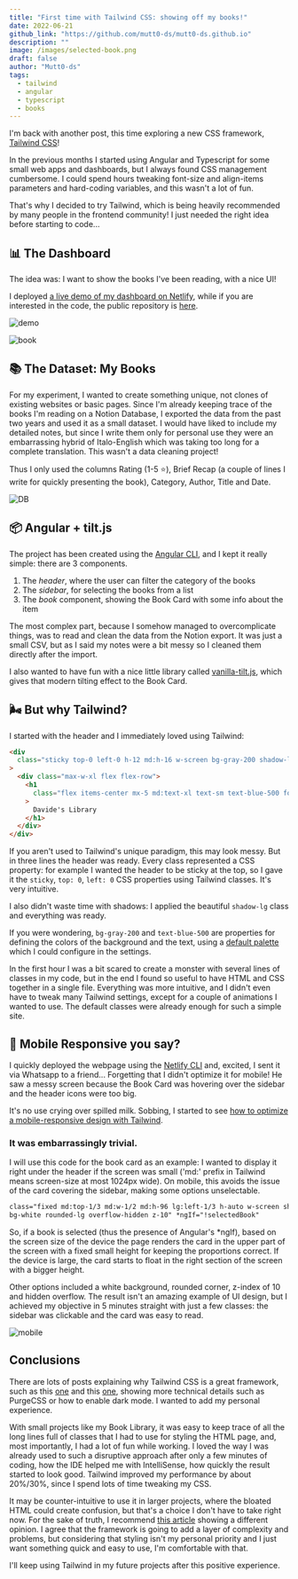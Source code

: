 ```yaml
---
title: "First time with Tailwind CSS: showing off my books!"
date: 2022-06-21
github_link: "https://github.com/mutt0-ds/mutt0-ds.github.io"
description: ""
image: /images/selected-book.png
draft: false
author: "Mutt0-ds"
tags:
  - tailwind
  - angular
  - typescript
  - books
---
```


I'm back with another post, this time exploring a new CSS framework, [Tailwind CSS](https://tailwindcss.com/)!

In the previous months I started using Angular and Typescript for some small web apps and dashboards, but I always found CSS management cumbersome. I could spend hours tweaking font-size and align-items parameters and hard-coding variables, and this wasn't a lot of fun.

That's why I decided to try Tailwind, which is being heavily recommended by many people in the frontend community! I just needed the right idea before starting to code...

## 📊 The Dashboard

The idea was: I want to show the books I've been reading, with a nice UI!

I deployed [a live demo of my dashboard on Netlify](https://my-personal-library.netlify.app/), while if you are interested in the code, the public repository is [here](https://github.com/mutt0-ds/my-books-tailwind).

![demo](https://raw.githubusercontent.com/mutt0-ds/my-books-tailwind/main/src/assets/demo.gif)

![book](https://github.com/mutt0-ds/my-books-tailwind/blob/main/src/assets/selected-book.png?raw=true)

## 📚 The Dataset: My Books

For my experiment, I wanted to create something unique, not clones of existing websites or basic pages. Since I'm already keeping trace of the books I'm reading on a Notion Database, I exported the data from the past two years and used it as a small dataset.
I would have liked to include my detailed notes, but since I write them only for personal use they were an embarrassing hybrid of Italo-English which was taking too long for a complete translation. This wasn't a data cleaning project!

Thus I only used the columns Rating (1-5 ⭐), Brief Recap (a couple of lines
I write for quickly presenting the book), Category, Author, Title and Date.

![DB](https://raw.githubusercontent.com/mutt0-ds/mutt0-ds.github.io/master/images/notion-db-books.png)

## 📦 Angular + tilt.js

The project has been created using the [Angular CLI](https://angular.io/cli), and I kept it really simple: there are 3 components.

1. The _header_, where the user can filter the category of the books
2. The _sidebar_, for selecting the books from a list
3. The _book_ component, showing the Book Card with some info about the item

The most complex part, because I somehow managed to overcomplicate things, was to read and clean the data from the Notion export. It was just a small CSV, but as I said my notes were a bit messy so I cleaned them directly after the import.

I also wanted to have fun with a nice little library called [vanilla-tilt.js](https://github.com/micku7zu/vanilla-tilt.js), which gives that modern tilting effect to the Book Card.

## 🌬️ But why Tailwind?

I started with the header and I immediately loved using Tailwind:

```html
<div
  class="sticky top-0 left-0 h-12 md:h-16 w-screen bg-gray-200 shadow-lg z-10"
>
  <div class="max-w-xl flex flex-row">
    <h1
      class="flex items-center mx-5 md:text-xl text-sm text-blue-500 font-extrabold"
    >
      Davide's Library
    </h1>
  </div>
</div>
```

If you aren't used to Tailwind's unique paradigm, this may look messy. But in three lines the header was ready. Every class represented a CSS property: for example I wanted the header to be sticky at the top, so I gave it the `sticky`, `top: 0`, `left: 0` CSS properties using Tailwind classes. It's very intuitive.

I also didn't waste time with shadows: I applied the beautiful `shadow-lg` class and everything was ready.

If you were wondering, `bg-gray-200` and `text-blue-500` are properties for defining the colors of the background and the text, using a [default palette](https://tailwindcss.com/docs/customizing-colors) which I could configure in the settings.

In the first hour I was a bit scared to create a monster with several lines of classes in my code, but in the end I found so useful to have HTML and CSS together in a single file. Everything was more intuitive, and I didn't even have to tweak many Tailwind settings, except for a couple of animations I wanted to use. The default classes were already enough for such a simple site.

## 📱 Mobile Responsive you say?

I quickly deployed the webpage using the [Netlify CLI](https://www.netlify.com/blog/2019/09/23/first-steps-using-netlify-and-angular/) and, excited, I sent it via Whatsapp to a friend... Forgetting that I didn't optimize it for mobile! He saw a messy screen because the Book Card was hovering over the sidebar and the header icons were too big.

It's no use crying over spilled milk. Sobbing, I started to see [how to optimize a mobile-responsive design with Tailwind](https://tailwindcss.com/docs/responsive-design).

### It was embarrassingly trivial.

I will use this code for the book card as an example: I wanted to display it right under the header if the screen was small ('md:' prefix in Tailwind means screen-size at most 1024px wide). On mobile, this avoids the issue of the card covering the sidebar, making some options unselectable.

```html
class="fixed md:top-1/3 md:w-1/2 md:h-96 lg:left-1/3 h-auto w-screen shadow-xl
bg-white rounded-lg overflow-hidden z-10" *ngIf="!selectedBook"
```

So, if a book is selected (thus the presence of Angular's \*ngIf), based on the screen size of the device the page renders the card in the upper part of the screen with a fixed small height for keeping the proportions correct. If the device is large, the card starts to float in the right section of the screen with a bigger height.

Other options included a white background, rounded corner, z-index of 10 and hidden overflow. The result isn't an amazing example of UI design, but I achieved my objective in 5 minutes straight with just a few classes: the sidebar was clickable and the card was easy to read.

![mobile](https://raw.githubusercontent.com/mutt0-ds/my-books-tailwind/main/src/assets/mobile.png)

## Conclusions

There are lots of posts explaining why Tailwind CSS is a great framework, such as this [one](https://www.swyx.io/why-tailwind) and this [one](https://www.webdesignerdepot.com/2021/09/the-pros-and-cons-of-tailwind-css/), showing more technical details such as PurgeCSS or how to enable dark mode. I wanted to add my personal experience.

With small projects like my Book Library, it was easy to keep trace of all the long lines full of classes that I had to use for styling the HTML page, and, most importantly, I had a lot of fun while working. I loved the way I was already used to such a disruptive approach after only a few minutes of coding, how the IDE helped me with IntelliSense, how quickly the result started to look good. Tailwind improved my performance by about 20%/30%, since I spend lots of time tweaking my CSS.

It may be counter-intuitive to use it in larger projects, where the bloated HTML could create confusion, but that's a choice I don't have to take right now. For the sake of truth, I recommend [this article](https://johanronsse.be/2020/07/08/why-youll-probably-regret-using-tailwind/) showing a different opinion.
I agree that the framework is going to add a layer of complexity and problems, but considering that styling isn't my personal priority and I just want something quick and easy to use, I'm comfortable with that.

I'll keep using Tailwind in my future projects after this positive experience.
